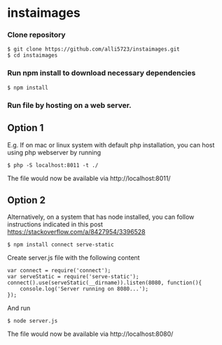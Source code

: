 # instaimages
### Clone repository
```
$ git clone https://github.com/alli5723/instaimages.git
$ cd instaimages
```
### Run npm install to download necessary dependencies
```
$ npm install
```
### Run file by hosting on a web server.

## Option 1
E.g. If on mac or linux system with default php installation, you can host using php webserver by running
```
$ php -S localhost:8011 -t ./
```
The file would now be available via http://localhost:8011/

## Option 2
Alternatively, on a system that has node installed, you can follow instructions indicated in this post
https://stackoverflow.com/a/8427954/3396528
```
$ npm install connect serve-static
```
Create server.js file with the following content
```
var connect = require('connect');
var serveStatic = require('serve-static');
connect().use(serveStatic(__dirname)).listen(8080, function(){
    console.log('Server running on 8080...');
});
```
And run
```
$ node server.js
```
The file would now be available via http://localhost:8080/
